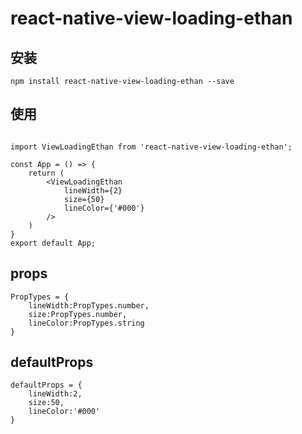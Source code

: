 # react-native-view-loading-ethan

## 安装

```
npm install react-native-view-loading-ethan --save
```

## 使用

```

import ViewLoadingEthan from 'react-native-view-loading-ethan';

const App = () => {
    return (
        <ViewLoadingEthan 
            lineWidth={2}
            size={50}
            lineColor={'#000'}
        />
    )
}
export default App;

```
## props

```
PropTypes = {
    lineWidth:PropTypes.number,
    size:PropTypes.number,
    lineColor:PropTypes.string
}
```

## defaultProps
```
defaultProps = {
    lineWidth:2,
    size:50,
    lineColor:'#000'
}
```
